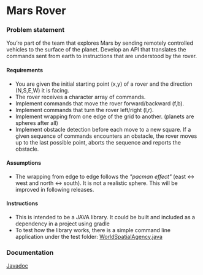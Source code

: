 # Mars Rover

### Problem statement

You’re part of the team that explores Mars by sending remotely controlled vehicles to the surface of the planet. Develop an API that translates the commands sent from earth to instructions that are understood by the rover.

#### Requirements

* You are given the initial starting point (x,y) of a rover and the direction (N,S,E,W) it is facing.
* The rover receives a character array of commands.
* Implement commands that move the rover forward/backward (f,b).
* Implement commands that turn the rover left/right (l,r).
* Implement wrapping from one edge of the grid to another. (planets are spheres after all)
* Implement obstacle detection before each move to a new square. If a given sequence of commands encounters an obstacle, the rover moves up to the last possible point, aborts the sequence and reports the obstacle.

#### Assumptions

* The wrapping from edge to edge follows the _"pacman effect"_ (east <-> west and north <-> south). It is not a realistic sphere. This will be improved in following releases.

#### Instructions

* This is intended to be a JAVA library. It could be built and included as a dependency in a project using gradle
* To test how the library works, there is a simple command line application under the test folder: [WorldSpatialAgency.java](https://github.com/zanifabio/mars-rover/tree/master/src/test/java/it/zanifabio/WorldSpatialAgency.java)

### Documentation

[Javadoc](https://zanifabio.github.io/mars-rover/javadoc)